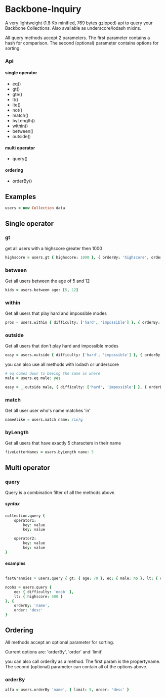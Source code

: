 # Backbone-Inquiry

A very lightweight (1.8 Kb minified, 769 bytes gzipped) api to query your Backbone Collections. Also available as underscore/lodash mixins.

All query methods accept 2 parameters. The first parameter contains a hash for comparison. The second (optional) parameter contains options for sorting.

### Api

#### single operator
* eq()
* gt()
* gte()
* lt()
* lte()
* not()
* match()
* byLength()
* within()
* between()
* outside()

#### multi operator
* query()

#### ordering
* orderBy()


## Examples


```coffeescript
users = new Collection data
```

## Single operator

### gt

get all users with a highscore greater then 1000

```coffeescript
highscore = users.gt { highscore: 1000 }, { orderBy: 'highscore', order: 'desc' }
```


### between

Get all users between the age of 5 and 12

```coffeescript
kids = users.between age: [5, 12]
```

### within

Get all users that play hard and impossible modes

```coffeescript
pros = users.within { difficulty: ['hard', 'impossible'] }, { orderBy: 'age', order: 'asc', limit: 5 }
```

### outside

Get all users that don't play hard and impossible modes

```coffeescript
easy = users.outside { difficulty: ['hard', 'impossible'] }, { orderBy: 'highscore', limit: 5 }
```

you can also use all methods with lodash or underscore

```coffeescript
# eq comes down to beeing the same as where
male = users.eq male: yes

easy = _.outside male, { difficulty: ['hard', 'impossible'] }, { orderBy: 'highscore', limit: 5 }
```

### match

Get all user user who's name matches 'in'

```coffeescript
nameAlike = users.match name: /in/g
```

### byLength

Get all users that have exactly 5 characters in their name

```coffeescript
fiveLetterNames = users.byLength name: 5
```


## Multi operator

### query
Query is a combination filter of all the methods above.

##### syntax

```coffeescript
collection.query {
    operator1:
        key: value
        key: value

    operator2:
        key: value
        key: value
}
```

#### examples
```coffeescript

fastGrannies = users.query { gt: { age: 70 }, eq: { male: no }, lt: { duration: 100 } }

noobs = users.query {
    eq: { difficulty: 'noob' },
    lt: { highscore: 600 }
}, {
    orderBy: 'name',
    order: 'desc'
}
```


## Ordering
All methods accept an optional parameter for sorting.

Current options are: 'orderBy', 'order' and 'limit'

you can also call orderBy as a method. The first param is the propertyname. The second (optional) parameter can contain all of the options above.

### orderBy
```coffeescript
alfa = users.orderBy 'name', { limit: 5, order: 'desc' }
```

